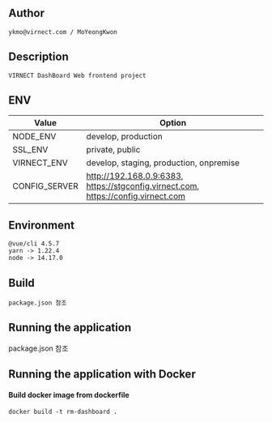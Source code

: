 ## Author

```
ykmo@virnect.com / MoYeongKwon
```

## Description

```
VIRNECT DashBoard Web frontend project
```

## ENV


| Value | Option 
|-------------|---------------------|
| NODE_ENV    | develop, production | 
| SSL_ENV     | private, public     | 
| VIRNECT_ENV | develop, staging, production, onpremise |
| CONFIG_SERVER | http://192.168.0.9:6383, https://stgconfig.virnect.com, https://config.virnect.com|


## Environment

```
@vue/cli 4.5.7
yarn -> 1.22.4
node -> 14.17.0
```

## Build

```
package.json 참조
```


## Running the application

package.json 참조

## Running the application with Docker

#### Build docker image from dockerfile
```shell script
docker build -t rm-dashboard .

```
